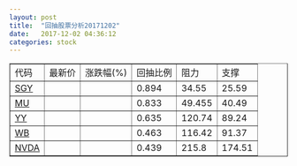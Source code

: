 ```yaml
---
layout: post
title:  "回抽股票分析20171202"
date:   2017-12-02 04:36:12
categories: stock
---
```

<script type="text/javascript">
var stockList = []
stockList.push('gb_sgy');
stockList.push('gb_mu');
stockList.push('gb_yy');
stockList.push('gb_wb');
stockList.push('gb_nvda');
</script>
<table border="1">
 <tr>
 <td>代码</td>
 <td>最新价</td>
 <td>涨跌幅(%)</td>
 <td>回抽比例</td>
 <td>阻力</td>
 <td>支撑</td>
</tr>
  <tr id="sgy">
  <td><a href="http://stock.finance.sina.com.cn/usstock/quotes/SGY.html" target="_blank">SGY</a></td><td></td><td></td><td>0.894</td><td>34.55</td><td>25.59</td></tr>
  <tr id="mu">
  <td><a href="http://stock.finance.sina.com.cn/usstock/quotes/MU.html" target="_blank">MU</a></td><td></td><td></td><td>0.833</td><td>49.455</td><td>40.49</td></tr>
  <tr id="yy">
  <td><a href="http://stock.finance.sina.com.cn/usstock/quotes/YY.html" target="_blank">YY</a></td><td></td><td></td><td>0.635</td><td>120.74</td><td>89.24</td></tr>
  <tr id="wb">
  <td><a href="http://stock.finance.sina.com.cn/usstock/quotes/WB.html" target="_blank">WB</a></td><td></td><td></td><td>0.463</td><td>116.42</td><td>91.37</td></tr>
  <tr id="nvda">
  <td><a href="http://stock.finance.sina.com.cn/usstock/quotes/NVDA.html" target="_blank">NVDA</a></td><td></td><td></td><td>0.439</td><td>215.8</td><td>174.51</td></tr>
</table>
